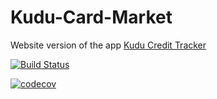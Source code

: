 # Kudu-Card-Market
Website version of the app <a href="https://github.com/The-Combrades/Kudu-Card-Credit-Tracker">Kudu Credit Tracker</a>

[![Build Status](https://travis-ci.org/The-Combrades/Kudu-Card-Market.svg?branch=master)](https://travis-ci.org/The-Combrades/Kudu-Card-Market)



[![codecov](https://codecov.io/gh/The-Combrades/Kudu-Card-Market/branch/master/graph/badge.svg)](https://codecov.io/gh/The-Combrades/Kudu-Card-Market)


